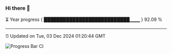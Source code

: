 ### Hi there 👋

⏳ Year progress { ███████████████████████████▁▁▁ } 92.09 %

---

⏰ Updated on Tue, 03 Dec 2024 01:20:44 GMT

![Progress Bar CI](https://github.com/JuvenileQ/Progress-Bar-CI/workflows/main/badge.svg)
